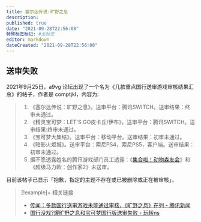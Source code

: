 ```yaml
---
title: 塞尔达传说:旷野之息
description:
published: true
date: "2021-09-28T22:56:08"
特殊标签标记: #无标签
editor: markdown
dateCreated: "2021-09-28T22:56:08"
---
```


## 送审失败

2021年9月25日，a9vg 论坛出现了一个名为《几款重点国行送审游戏审核结果汇总》的帖子，作者是 comptjkl，内容为:

> 1. 《塞尔达传说：旷野之息》。送审平台：腾讯SWITCH。送审结果：终审未通过。  
> 2. 《精灵宝可梦：LET'S GO皮卡丘/伊布》。送审平台：腾讯SWITCH。送审结果:终审未通过。  
> 3. 《宝可梦大集结》。送审平台：移动平台。送审结果：初审未通过。  
> 4. 《暗影火炬城》。送审平台：索尼PS4，索尼PS5，客户端。送审结果：初审未通过。  
> 5. 据不愿透露姓名的腾讯游戏部门员工透露：《[集合啦！动物森友会](/game/集合啦_动物森友会.md)》和《超级马力欧：创作家2》未送审。

目前该帖子已显示「抱歉，指定的主题不存在或已被删除或正在被审核」。

<!--
https://bbs.a9vg.com/thread-8767911-1-1.html
-->

> [!example]+ 相关链接
> + [传闻：多款国行送审游戏未能通过审核，《旷野之息》在列 - 腾讯新闻](https://web.archive.org/web/20210928014321/https://new.qq.com/omn/20210926/20210926A06JW400.html)
> + [国行没戏?爆旷野之息和宝可梦国行版送审失败 - 玩转ns](https://web.archive.org/web/20210928014412/https://www.sohu.com/a/492225842_100141054)

